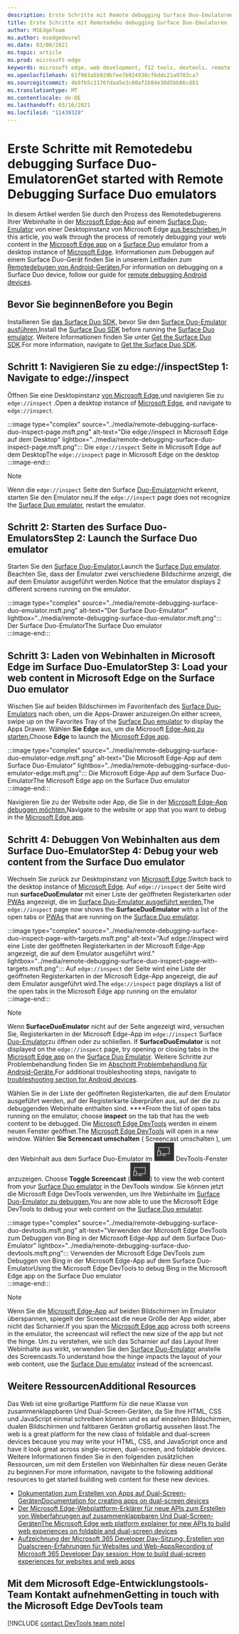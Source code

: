 ```yaml
---
description: Erste Schritte mit Remote debugging Surface Duo-Emulatoren.
title: Erste Schritte mit Remotedebu debugging Surface Duo-Emulatoren
author: MSEdgeTeam
ms.author: msedgedevrel
ms.date: 03/08/2021
ms.topic: article
ms.prod: microsoft-edge
keywords: microsoft edge, web development, f12 tools, devtools, remote debugging, android, surface duo
ms.openlocfilehash: 61f903a5b929b7ee7b924938cf6ddc21a9783ca7
ms.sourcegitcommit: 4b9fb5c1176fdaa5e3c60af2b84e38d5bb86cd81
ms.translationtype: MT
ms.contentlocale: de-DE
ms.lasthandoff: 03/16/2021
ms.locfileid: "11439328"
---
```

# <a name="get-started-with-remote-debugging-surface-duo-emulators"></a><span data-ttu-id="ffd55-104">Erste Schritte mit Remotedebu debugging Surface Duo-Emulatoren</span><span class="sxs-lookup"><span data-stu-id="ffd55-104">Get started with Remote Debugging Surface Duo emulators</span></span>  

<span data-ttu-id="ffd55-105">In diesem Artikel werden Sie durch den Prozess des Remotedebugierens Ihrer Webinhalte in der [Microsoft Edge-App][GooglePlayStoreAppsComMicrosoftEmmx] auf einem [Surface Duo-Emulator][MicrosoftSurfaceDevicesSurfaceDuo] von einer Desktopinstanz von Microsoft Edge [aus beschrieben.][MicrosoftEdge]</span><span class="sxs-lookup"><span data-stu-id="ffd55-105">In this article, you walk through the process of remotely debugging your web content in the [Microsoft Edge app][GooglePlayStoreAppsComMicrosoftEmmx] on a [Surface Duo][MicrosoftSurfaceDevicesSurfaceDuo] emulator from a desktop instance of [Microsoft Edge][MicrosoftEdge].</span></span>  <span data-ttu-id="ffd55-106">Informationen zum Debuggen auf einem Surface Duo-Gerät finden Sie in unserem Leitfaden zum [Remotedebugen von Android-Geräten.][DevtoolsRemoteDebuggingMain]</span><span class="sxs-lookup"><span data-stu-id="ffd55-106">For information on debugging on a Surface Duo device, follow our guide for [remote debugging Android devices][DevtoolsRemoteDebuggingMain].</span></span>  

## <a name="before-you-begin"></a><span data-ttu-id="ffd55-107">Bevor Sie beginnen</span><span class="sxs-lookup"><span data-stu-id="ffd55-107">Before you Begin</span></span>

<span data-ttu-id="ffd55-108">Installieren Sie [das Surface Duo SDK,][MicrosoftDownload100847] bevor Sie den [Surface Duo-Emulator ausführen.][DualScreenAndroidUseEmulator]</span><span class="sxs-lookup"><span data-stu-id="ffd55-108">Install the [Surface Duo SDK][MicrosoftDownload100847] before running the [Surface Duo emulator][DualScreenAndroidUseEmulator].</span></span>  <span data-ttu-id="ffd55-109">Weitere Informationen finden Sie unter [Get the Surface Duo SDK][DualScreenAndroidGetDuoSdk].</span><span class="sxs-lookup"><span data-stu-id="ffd55-109">For more information, navigate to [Get the Surface Duo SDK][DualScreenAndroidGetDuoSdk].</span></span>  

## <a name="step-1-navigate-to-edgeinspect"></a><span data-ttu-id="ffd55-110">Schritt 1: Navigieren Sie zu edge://inspect</span><span class="sxs-lookup"><span data-stu-id="ffd55-110">Step 1: Navigate to edge://inspect</span></span>  

<span data-ttu-id="ffd55-111">Öffnen Sie eine Desktopinstanz [von Microsoft Edge,][MicrosoftEdge]und navigieren Sie zu `edge://inspect` .</span><span class="sxs-lookup"><span data-stu-id="ffd55-111">Open a desktop instance of [Microsoft Edge][MicrosoftEdge], and navigate to `edge://inspect`.</span></span>  

:::image type="complex" source="../media/remote-debugging-surface-duo-inspect-page.msft.png" alt-text="Die edge://inspect in Microsoft Edge auf dem Desktop" lightbox="../media/remote-debugging-surface-duo-inspect-page.msft.png":::
   <span data-ttu-id="ffd55-113">Die `edge://inspect` Seite in Microsoft Edge auf dem Desktop</span><span class="sxs-lookup"><span data-stu-id="ffd55-113">The `edge://inspect` page in Microsoft Edge on the desktop</span></span>  
:::image-end:::

> [!NOTE]
> <span data-ttu-id="ffd55-114">Wenn die `edge://inspect` Seite den Surface [Duo-Emulator][DualScreenAndroidUseEmulator]nicht erkennt, starten Sie den Emulator neu.</span><span class="sxs-lookup"><span data-stu-id="ffd55-114">If the `edge://inspect` page does not recognize the [Surface Duo emulator][DualScreenAndroidUseEmulator], restart the emulator.</span></span>  

## <a name="step-2-launch-the-surface-duo-emulator"></a><span data-ttu-id="ffd55-115">Schritt 2: Starten des Surface Duo-Emulators</span><span class="sxs-lookup"><span data-stu-id="ffd55-115">Step 2: Launch the Surface Duo emulator</span></span>  

<span data-ttu-id="ffd55-116">Starten Sie den [Surface Duo-Emulator.][DualScreenAndroidUseEmulator]</span><span class="sxs-lookup"><span data-stu-id="ffd55-116">Launch the [Surface Duo emulator][DualScreenAndroidUseEmulator].</span></span>  <span data-ttu-id="ffd55-117">Beachten Sie, dass der Emulator zwei verschiedene Bildschirme anzeigt, die auf dem Emulator ausgeführt werden.</span><span class="sxs-lookup"><span data-stu-id="ffd55-117">Notice that the emulator displays 2 different screens running on the emulator.</span></span>  

:::image type="complex" source="../media/remote-debugging-surface-duo-emulator.msft.png" alt-text="Der Surface Duo-Emulator" lightbox="../media/remote-debugging-surface-duo-emulator.msft.png":::
   <span data-ttu-id="ffd55-119">Der Surface Duo-Emulator</span><span class="sxs-lookup"><span data-stu-id="ffd55-119">The Surface Duo emulator</span></span>  
:::image-end:::  

## <a name="step-3-load-your-web-content-in-microsoft-edge-on-the-surface-duo-emulator"></a><span data-ttu-id="ffd55-120">Schritt 3: Laden von Webinhalten in Microsoft Edge im Surface Duo-Emulator</span><span class="sxs-lookup"><span data-stu-id="ffd55-120">Step 3: Load your web content in Microsoft Edge on the Surface Duo emulator</span></span>  

<span data-ttu-id="ffd55-121">Wischen Sie auf beiden Bildschirmen im Favoritenfach des [Surface Duo-Emulators][DualScreenAndroidUseEmulator] nach oben, um die Apps-Drawer anzuzeigen.</span><span class="sxs-lookup"><span data-stu-id="ffd55-121">On either screen, swipe up on the Favorites Tray of the [Surface Duo emulator][DualScreenAndroidUseEmulator] to display the Apps Drawer.</span></span>  <span data-ttu-id="ffd55-122">Wählen **Sie Edge** aus, um die Microsoft [Edge-App zu starten.][GooglePlayStoreAppsComMicrosoftEmmx]</span><span class="sxs-lookup"><span data-stu-id="ffd55-122">Choose **Edge** to launch the [Microsoft Edge app][GooglePlayStoreAppsComMicrosoftEmmx].</span></span>  

:::image type="complex" source="../media/remote-debugging-surface-duo-emulator-edge.msft.png" alt-text="Die Microsoft Edge-App auf dem Surface Duo-Emulator" lightbox="../media/remote-debugging-surface-duo-emulator-edge.msft.png":::
   <span data-ttu-id="ffd55-124">Die Microsoft Edge-App auf dem Surface Duo-Emulator</span><span class="sxs-lookup"><span data-stu-id="ffd55-124">The Microsoft Edge app on the Surface Duo emulator</span></span>  
:::image-end:::  

<span data-ttu-id="ffd55-125">Navigieren Sie zu der Website oder App, die Sie in der [Microsoft Edge-App debuggen möchten.][GooglePlayStoreAppsComMicrosoftEmmx]</span><span class="sxs-lookup"><span data-stu-id="ffd55-125">Navigate to the website or app that you want to debug in the [Microsoft Edge app][GooglePlayStoreAppsComMicrosoftEmmx].</span></span>  

## <a name="step-4-debug-your-web-content-from-the-surface-duo-emulator"></a><span data-ttu-id="ffd55-126">Schritt 4: Debuggen Von Webinhalten aus dem Surface Duo-Emulator</span><span class="sxs-lookup"><span data-stu-id="ffd55-126">Step 4: Debug your web content from the Surface Duo emulator</span></span>  

<span data-ttu-id="ffd55-127">Wechseln Sie zurück zur Desktopinstanz von [Microsoft Edge][MicrosoftEdge].</span><span class="sxs-lookup"><span data-stu-id="ffd55-127">Switch back to the desktop instance of [Microsoft Edge][MicrosoftEdge].</span></span>  <span data-ttu-id="ffd55-128">Auf `edge://inspect` der Seite wird nun **surfaceDuoEmulator** mit einer Liste der geöffneten Registerkarten oder [PWAs][ProgressiveWebAppsIndex] angezeigt, die im [Surface Duo-Emulator ausgeführt werden.][DualScreenAndroidUseEmulator]</span><span class="sxs-lookup"><span data-stu-id="ffd55-128">The `edge://inspect` page now shows the **SurfaceDuoEmulator** with a list of the open tabs or [PWAs][ProgressiveWebAppsIndex] that are running on the [Surface Duo emulator][DualScreenAndroidUseEmulator].</span></span>  

:::image type="complex" source="../media/remote-debugging-surface-duo-inspect-page-with-targets.msft.png" alt-text="Auf edge://inspect wird eine Liste der geöffneten Registerkarten in der Microsoft Edge-App angezeigt, die auf dem Emulator ausgeführt wird." lightbox="../media/remote-debugging-surface-duo-inspect-page-with-targets.msft.png":::
   <span data-ttu-id="ffd55-130">Auf `edge://inspect` der Seite wird eine Liste der geöffneten Registerkarten in der Microsoft Edge-App angezeigt, die auf dem Emulator ausgeführt wird.</span><span class="sxs-lookup"><span data-stu-id="ffd55-130">The `edge://inspect` page displays a list of the open tabs in the Microsoft Edge app running on the emulator</span></span>  
:::image-end:::  

> [!NOTE]
> <span data-ttu-id="ffd55-131">Wenn **SurfaceDuoEmulator** nicht auf der Seite angezeigt wird, versuchen Sie, Registerkarten in der Microsoft Edge-App im `edge://inspect` Surface [Duo-Emulator][DualScreenAndroidUseEmulator]zu öffnen oder zu schließen. [][GooglePlayStoreAppsComMicrosoftEmmx]</span><span class="sxs-lookup"><span data-stu-id="ffd55-131">If **SurfaceDuoEmulator** is not displayed on the `edge://inspect` page, try opening or closing tabs in the [Microsoft Edge app][GooglePlayStoreAppsComMicrosoftEmmx] on the [Surface Duo Emulator][DualScreenAndroidUseEmulator].</span></span>  <span data-ttu-id="ffd55-132">Weitere Schritte zur Problembehandlung finden Sie im [Abschnitt Problembehandlung für Android-Geräte.][DevtoolsRemoteDebuggingIndexTroubleshootingDevtoolsIsNotDetectingAndroidDevice]</span><span class="sxs-lookup"><span data-stu-id="ffd55-132">For additional troubleshooting steps, navigate to [troubleshooting section for Android devices][DevtoolsRemoteDebuggingIndexTroubleshootingDevtoolsIsNotDetectingAndroidDevice].</span></span>  

<span data-ttu-id="ffd55-133">Wählen Sie in der Liste der geöffneten Registerkarten, die auf dem Emulator ausgeführt werden, auf der Registerkarte überprüfen aus, auf der die zu debuggenden Webinhalte enthalten sind. \*\*\*\*</span><span class="sxs-lookup"><span data-stu-id="ffd55-133">From the list of open tabs running on the emulator, choose **inspect** on the tab that has the web content to be debugged.</span></span>  <span data-ttu-id="ffd55-134">Die [Microsoft Edge DevTools][DevtoolsIndex] werden in einem neuen Fenster geöffnet.</span><span class="sxs-lookup"><span data-stu-id="ffd55-134">The [Microsoft Edge DevTools][DevtoolsIndex] will open in a new window.</span></span>  <span data-ttu-id="ffd55-135">Wählen **Sie Screencast umschalten** \( Screencast umschalten \), um den Webinhalt aus dem Surface Duo-Emulator im ![ ](../media/toggle-screencast-icon.msft.png) DevTools-Fenster anzuzeigen. [][DualScreenAndroidUseEmulator]</span><span class="sxs-lookup"><span data-stu-id="ffd55-135">Choose **Toggle Screencast** \(![Toggle Screencast](../media/toggle-screencast-icon.msft.png)\) to view the web content from your [Surface Duo emulator][DualScreenAndroidUseEmulator] in the DevTools window.</span></span>  <span data-ttu-id="ffd55-136">Sie können jetzt die Microsoft Edge DevTools verwenden, um Ihre Webinhalte im [Surface Duo-Emulator zu debuggen.][DualScreenAndroidUseEmulator]</span><span class="sxs-lookup"><span data-stu-id="ffd55-136">You are now able to use the Microsoft Edge DevTools to debug your web content on the [Surface Duo emulator][DualScreenAndroidUseEmulator].</span></span>  

:::image type="complex" source="../media/remote-debugging-surface-duo-devtools.msft.png" alt-text="Verwenden der Microsoft Edge DevTools zum Debuggen von Bing in der Microsoft Edge-App auf dem Surface Duo-Emulator" lightbox="../media/remote-debugging-surface-duo-devtools.msft.png":::
   <span data-ttu-id="ffd55-138">Verwenden der Microsoft Edge DevTools zum Debuggen von Bing in der Microsoft Edge-App auf dem Surface Duo-Emulator</span><span class="sxs-lookup"><span data-stu-id="ffd55-138">Using the Microsoft Edge DevTools to debug Bing in the Microsoft Edge app on the Surface Duo emulator</span></span>  
:::image-end:::  

> [!NOTE]
> <span data-ttu-id="ffd55-139">Wenn Sie die [Microsoft Edge-App][GooglePlayStoreAppsComMicrosoftEmmx] auf beiden Bildschirmen im Emulator überspannen, spiegelt der Screencast die neue Größe der App wider, aber nicht das Scharnier.</span><span class="sxs-lookup"><span data-stu-id="ffd55-139">If you span the [Microsoft Edge app][GooglePlayStoreAppsComMicrosoftEmmx] across both screens in the emulator, the screencast will reflect the new size of the app but not the hinge.</span></span>  <span data-ttu-id="ffd55-140">Um zu verstehen, wie sich das Scharnier auf das Layout Ihrer Webinhalte aus wirkt, verwenden Sie den [Surface Duo-Emulator][DualScreenAndroidUseEmulator] anstelle des Screencasts.</span><span class="sxs-lookup"><span data-stu-id="ffd55-140">To understand how the hinge impacts the layout of your web content, use the [Surface Duo emulator][DualScreenAndroidUseEmulator] instead of the screencast.</span></span>  

## <a name="additional-resources"></a><span data-ttu-id="ffd55-141">Weitere Ressourcen</span><span class="sxs-lookup"><span data-stu-id="ffd55-141">Additional Resources</span></span>  

<span data-ttu-id="ffd55-142">Das Web ist eine großartige Plattform für die neue Klasse von zusammenklappbaren Und Dual-Screen-Geräten, da Sie Ihre HTML, CSS und JavaScript einmal schreiben können und es auf einzelnen Bildschirmen, dualen Bildschirmen und faltbaren Geräten großartig aussehen lässt.</span><span class="sxs-lookup"><span data-stu-id="ffd55-142">The web is a great platform for the new class of foldable and dual-screen devices because you may write your HTML, CSS, and JavaScript once and have it look great across single-screen, dual-screen, and foldable devices.</span></span>  <span data-ttu-id="ffd55-143">Weitere Informationen finden Sie in den folgenden zusätzlichen Ressourcen, um mit dem Erstellen von Webinhalten für diese neuen Geräte zu beginnen.</span><span class="sxs-lookup"><span data-stu-id="ffd55-143">For more information, navigate to the following additional resources to get started building web content for these new devices.</span></span>  

*   [<span data-ttu-id="ffd55-144">Dokumentation zum Erstellen von Apps auf Dual-Screen-Geräten</span><span class="sxs-lookup"><span data-stu-id="ffd55-144">Documentation for creating apps on dual-screen devices</span></span>][DualScreenIndex]  
*   [<span data-ttu-id="ffd55-145">Der Microsoft Edge-Webplattform-Erklärer für neue APIs zum Erstellen von Weberfahrungen auf zusammenklappbaren Und Dual-Screen-Geräten</span><span class="sxs-lookup"><span data-stu-id="ffd55-145">The Microsoft Edge web platform explainer for new APIs to build web experiences on foldable and dual-screen devices</span></span>][GithubMicrosoftedgeMsedgeexplainersFoldablesExplainer]  
*   [<span data-ttu-id="ffd55-146">Aufzeichnung der Microsoft 365 Developer Day-Sitzung: Erstellen von Dualscreen-Erfahrungen für Websites und Web-Apps</span><span class="sxs-lookup"><span data-stu-id="ffd55-146">Recording of Microsoft 365 Developer Day session: How to build dual-screen experiences for websites and web apps</span></span>][YoutubeDxrzwsqxpvc]  

## <a name="getting-in-touch-with-the-microsoft-edge-devtools-team"></a><span data-ttu-id="ffd55-147">Mit dem Microsoft Edge-Entwicklungstools-Team Kontakt aufnehmen</span><span class="sxs-lookup"><span data-stu-id="ffd55-147">Getting in touch with the Microsoft Edge DevTools team</span></span>  

[!INCLUDE [contact DevTools team note](../includes/contact-devtools-team-note.md)]  

<!-- links -->  

[DevtoolsIndex]: ../index.md "Microsoft Edge (Chromium) -Entwicklertools | Microsoft Docs"  
[ProgressiveWebAppsIndex]: ../../progressive-web-apps-chromium/index.md "Progressive Web Apps unter Windows | Microsoft Docs"  
[DevtoolsRemoteDebuggingMain]: ./index.md "Erste Schritte mit remote debuggen von Android-Geräten | Microsoft Docs"  
[DevtoolsRemoteDebuggingIndexTroubleshootingDevtoolsIsNotDetectingAndroidDevice]: ./index.md#troubleshooting-devtools-is-not-detecting-the-android-device "Problembehandlung: DevTools erkennt das Android-Gerät nicht – Erste Schritte mit dem Remotedebugieren von Android-Geräten | Microsoft Docs"  

[DualScreenIndex]: /dual-screen/index "Erstellen von Apps für Zwei-Bildschirm-| Microsoft Docs"  
[DualScreenAndroidUseEmulator]: /dual-screen/android/use-emulator "Verwenden des Surface DUo-Emulators | Microsoft Docs"  
[DualScreenAndroidGetDuoSdk]: /dual-screen/android/get-duo-sdk "Get the Surface Duo SDK | Microsoft Docs"  

[MicrosoftEdge]: https://www.microsoft.com/edge "Einführung in das neue Microsoft Edge"  
[MicrosoftSurfaceDevicesSurfaceDuo]: https://www.microsoft.com/surface/devices/surface-duo "Das neue Surface Duo-| Microsoft Surface"  
[MicrosoftDownload100847]: https://www.microsoft.com/download/details.aspx?id=100847 "Surface Duo SDK Preview Release | Microsoft Download Center"  

[GooglePlayStoreAppsComMicrosoftEmmx]: https://play.google.com/store/apps/details?id=com.microsoft.emmx "Microsoft Edge: Webbrowser | GooglePlay"  

[GithubMicrosoftedgeMsedgeexplainersFoldablesExplainer]: https://github.com/MicrosoftEdge/MSEdgeExplainers/blob/master/Foldables/explainer.md "Webplattformgrundtypen für aufklappbare Geräte – MicrosoftEdge/MSEdgeExplainers | GitHub"  

[YoutubeDxrzwsqxpvc]: https://youtu.be/DXrZWsqXPVc "Erstellen von dualen Bildschirmen für die Website- und Web-Apps-| YouTube"  
